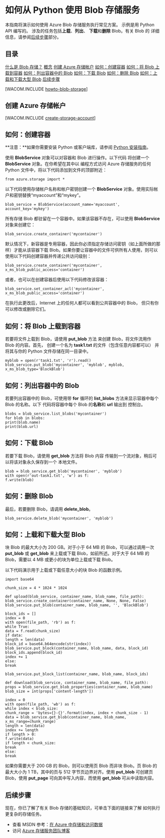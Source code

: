 <properties linkid="develop-python-blob-service" urlDisplayName="Blob Service" pageTitle="How to use blob storage (Python) | Windows Azure" metaKeywords="Azure blob service Python, Azure blobs Python" description="Learn how to use the Azure Blob service to upload, list, download, and delete blobs." metaCanonical="" disqusComments="1" umbracoNaviHide="0" services="storage" documentationCenter="Python" title="How to use the Blob service from Python" authors="" videoId="" scriptId="" />

# 如何从 Python 使用 Blob 存储服务

本指南将演示如何使用 Azure Blob 存储服务执行常见方案。
示例是用 Python API 编写的。
涉及的任务包括**上载**、**列出**、
**下载**和**删除** Blob。有关 Blob 的
详细信息，请参阅[后续步骤][]部分。

## 目录

[什么是 Blob 存储？][]
 [概念][]
 [创建 Azure 存储帐户][]
 [如何：创建容器][]
 [如何：将 Blob 上载到容器][]
 [如何：列出容器中的 Blob][]
 [如何：下载 Blob][]
 [如何：删除 Blob][]
 [如何：上载和下载大型 Blob][]
 [后续步骤][]

[WACOM.INCLUDE [howto-blob-storage][]]

## 创建 Azure 存储帐户

[WACOM.INCLUDE [create-storage-account][]]

## 如何：创建容器

**注意：**如果你需要安装 Python 或客户端库，请参阅 [Python 安装指南][]。

使用 **BlobService** 对象可以对容器和 Blob 进行操作。以下代码
将创建一个 **BlobService** 对象。在你希望在其中以
编程方式访问 Azure 存储服务的任何 Python 文件中，将以下代码添加到文件的顶部附近：

    from azure.storage import *

以下代码使用存储帐户名称和帐户密钥创建一个 **BlobService** 对象。使用实际帐户和密钥替换“myaccount”和“mykey”。

    blob_service = BlobService(account_name='myaccount', account_key='mykey')

所有存储 Blob 都驻留在一个容器中。如果该容器不存在，可以使用 **BlobService** 对象来创建它：

    blob_service.create_container('mycontainer')

默认情况下，新容器是专用容器，因此你必须指定存储访问密钥（如上面所做的那样）才能从该容器下载 Blob。如果你要让容器中的文件可供所有人使用，则可以使用以下代码创建容器并传递公共访问级别：

    blob_service.create_container('mycontainer', x_ms_blob_public_access='container') 

或者，也可以在创建容器后使用以下代码修改该容器：

    blob_service.set_container_acl('mycontainer', x_ms_blob_public_access='container')

在执行此更改后，Internet 上的任何人都可以看到公共容器中的 Blob，
但只有你可以修改或删除它们。

## 如何：将 Blob 上载到容器

若要将文件上载到 Blob，请使用 **put\_blob** 方法
来创建 Blob，将文件流用作 Blob 的内容。首先，
创建一个名为 **task1.txt** 的文件（包含任意内容都可以）
并将其与你的 Python 文件存储在同一目录中。

    myblob = open(r'task1.txt', 'r').read()
    blob_service.put_blob('mycontainer', 'myblob', myblob, x_ms_blob_type='BlockBlob')

## 如何：列出容器中的 Blob

若要列出容器中的 Blob，可使用带 **for** 循环的
**list\_blobs** 方法来显示容器中每个 Blob 的名称。以下
代码将容器中每个 Blob 的**名称**和 **url** 输出到
控制台。

    blobs = blob_service.list_blobs('mycontainer')
    for blob in blobs:
    print(blob.name)
    print(blob.url)

## 如何：下载 Blob

若要下载 Blob，请使用 **get\_blob** 方法将 Blob 内容
传输到一个流对象，稍后可以将该对象永久保存到一个
本地文件。

    blob = blob_service.get_blob('mycontainer', 'myblob')
    with open(r'out-task1.txt', 'w') as f:
    f.write(blob)

## 如何：删除 Blob

最后，若要删除 Blob，请调用 **delete\_blob**。

    blob_service.delete_blob('mycontainer', 'myblob') 

## 如何：上载和下载大型 Blob

块 Blob 的最大大小为 200 GB。对于小于 64 MB 的 Blob，可以通过调用一次 **put\_blob** 或 **get\_blob** 来上载或下载 Blob，如前所述。对于大于 64 MB 的 Blob，需要以 4 MB 或更小的块为单位上载或下载 Blob。

以下代码演示用于上载或下载任意大小的块 Blob 的函数示例。

    import base64

    chunk_size = 4 * 1024 * 1024

    def upload(blob_service, container_name, blob_name, file_path):
    blob_service.create_container(container_name, None, None, False)
    blob_service.put_blob(container_name, blob_name, '', 'BlockBlob')

    block_ids = []
    index = 0
    with open(file_path, 'rb') as f:
    while True:
    data = f.read(chunk_size)
    if data:
    length = len(data)
    block_id = base64.b64encode(str(index))
    blob_service.put_block(container_name, blob_name, data, block_id)
    block_ids.append(block_id)
    index += 1
    else:
    break

    blob_service.put_block_list(container_name, blob_name, block_ids)

    def download(blob_service, container_name, blob_name, file_path):
    props = blob_service.get_blob_properties(container_name, blob_name)
    blob_size = int(props['content-length'])

    index = 0
    with open(file_path, 'wb') as f:
    while index < blob_size:
    chunk_range = 'bytes={}-{}'.format(index, index + chunk_size - 1)
    data = blob_service.get_blob(container_name, blob_name, x_ms_range=chunk_range)
    length = len(data)
    index += length
    if length > 0:
    f.write(data)
    if length < chunk_size:
    break
    else:
    break

如果你需要大于 200 GB 的 Blob，则可以使用页 Blob 而非块 Blob。页 Blob 的最大大小为 1 TB，其中的页与 512 字节页边界对齐。使用 **put\_blob** 可创建页 Blob，使用 **put\_page** 可向其中写入内容，而使用 **get\_blob** 可从中读取内容。

## 后续步骤

现在，你已了解了有关 Blob 存储的基础知识，可单击下面的链接来了解
如何执行更复杂的存储任务。

-   查看 MSDN 参考：[在 Azure 中存储和访问数据][]
-   访问 [Azure 存储服务团队博客][]

  [后续步骤]: #next-steps
  [什么是 Blob 存储？]: #what-is
  [概念]: #concepts
  [创建 Azure 存储帐户]: #create-account
  [如何：创建容器]: #create-container
  [如何：将 Blob 上载到容器]: #upload-blob
  [如何：列出容器中的 Blob]: #list-blob
  [如何：下载 Blob]: #download-blobs
  [如何：删除 Blob]: #delete-blobs
  [如何：上载和下载大型 Blob]: #large-blobs
  [howto-blob-storage]: ../includes/howto-blob-storage.md
  [create-storage-account]: ../includes/create-storage-account.md
  [Python 安装指南]: ../python-how-to-install/
  [在 Azure 中存储和访问数据]: http://msdn.microsoft.com/zh-cn/library/azure/gg433040.aspx
  [Azure 存储服务团队博客]: http://blogs.msdn.com/b/windowsazurestorage/
